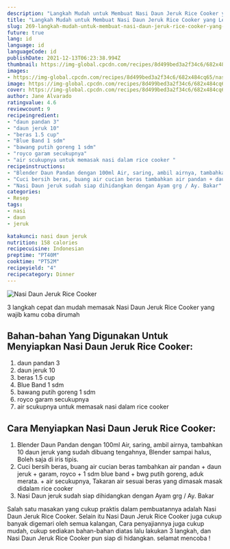 ```yaml
---
description: "Langkah Mudah untuk Membuat Nasi Daun Jeruk Rice Cooker yang Lezat Sekali"
title: "Langkah Mudah untuk Membuat Nasi Daun Jeruk Rice Cooker yang Lezat Sekali"
slug: 269-langkah-mudah-untuk-membuat-nasi-daun-jeruk-rice-cooker-yang-lezat-sekali
future: true
lang: id
language: id
languageCode: id
publishDate: 2021-12-13T06:23:38.994Z 
thumbnail: https://img-global.cpcdn.com/recipes/8d499bed3a2f34c6/682x484cq65/nasi-daun-jeruk-rice-cooker-foto-resep-utama.png
images:
- https://img-global.cpcdn.com/recipes/8d499bed3a2f34c6/682x484cq65/nasi-daun-jeruk-rice-cooker-foto-resep-utama.png
image: https://img-global.cpcdn.com/recipes/8d499bed3a2f34c6/682x484cq65/nasi-daun-jeruk-rice-cooker-foto-resep-utama.png
cover: https://img-global.cpcdn.com/recipes/8d499bed3a2f34c6/682x484cq65/nasi-daun-jeruk-rice-cooker-foto-resep-utama.png
author: Jane Alvarado
ratingvalue: 4.6
reviewcount: 9
recipeingredient:
- "daun pandan 3"
- "daun jeruk 10"
- "beras 1.5 cup"
- "Blue Band 1 sdm"
- "bawang putih goreng 1 sdm"
- "royco garam secukupnya"
- "air scukupnya untuk memasak nasi dalam rice cooker "
recipeinstructions:
- "Blender Daun Pandan dengan 100ml Air, saring, ambil airnya, tambahkan 10 daun jeruk yang sudah dibuang tengahnya, Blender sampai halus, Boleh saja di iris tipis."
- "Cuci bersih beras, buang air cucian beras tambahkan air pandan + daun jeruk + garam, royco + 1 sdm blue band + bwg putih goreng, aduk merata. + air secukupnya, Takaran air sesuai beras yang dimasak masak didalam rice cooker"
- "Nasi Daun jeruk sudah siap dihidangkan dengan Ayam grg / Ay. Bakar"
categories:
- Resep
tags:
- nasi
- daun
- jeruk

katakunci: nasi daun jeruk 
nutrition: 158 calories
recipecuisine: Indonesian
preptime: "PT40M"
cooktime: "PT52M"
recipeyield: "4"
recipecategory: Dinner
---
```



![Nasi Daun Jeruk Rice Cooker](https://img-global.cpcdn.com/recipes/8d499bed3a2f34c6/682x484cq65/nasi-daun-jeruk-rice-cooker-foto-resep-utama.png)

3 langkah cepat dan mudah memasak  Nasi Daun Jeruk Rice Cooker yang wajib kamu coba dirumah

<!--inarticleads1-->

## Bahan-bahan Yang Digunakan Untuk Menyiapkan Nasi Daun Jeruk Rice Cooker:

1. daun pandan 3
1. daun jeruk 10
1. beras 1.5 cup
1. Blue Band 1 sdm
1. bawang putih goreng 1 sdm
1. royco garam secukupnya
1. air scukupnya untuk memasak nasi dalam rice cooker 



<!--inarticleads2-->

## Cara Menyiapkan Nasi Daun Jeruk Rice Cooker:

1. Blender Daun Pandan dengan 100ml Air, saring, ambil airnya, tambahkan 10 daun jeruk yang sudah dibuang tengahnya, Blender sampai halus, Boleh saja di iris tipis.
1. Cuci bersih beras, buang air cucian beras tambahkan air pandan + daun jeruk + garam, royco + 1 sdm blue band + bwg putih goreng, aduk merata. + air secukupnya, Takaran air sesuai beras yang dimasak masak didalam rice cooker
1. Nasi Daun jeruk sudah siap dihidangkan dengan Ayam grg / Ay. Bakar




Salah satu masakan yang cukup praktis dalam pembuatannya adalah  Nasi Daun Jeruk Rice Cooker. Selain itu  Nasi Daun Jeruk Rice Cooker  juga cukup banyak digemari oleh semua kalangan, Cara penyajiannya juga cukup mudah, cukup sediakan bahan-bahan diatas lalu lakukan 3 langkah, dan  Nasi Daun Jeruk Rice Cooker  pun siap di hidangkan. selamat mencoba !

